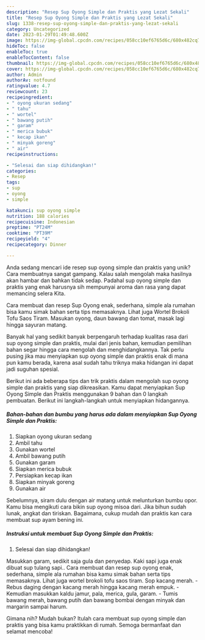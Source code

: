 ```yaml
---
description: "Resep Sup Oyong Simple dan Praktis yang Lezat Sekali"
title: "Resep Sup Oyong Simple dan Praktis yang Lezat Sekali"
slug: 1338-resep-sup-oyong-simple-dan-praktis-yang-lezat-sekali
category: Uncategorized
date: 2023-01-29T01:49:48.600Z
image: https://img-global.cpcdn.com/recipes/058cc10ef6765d6c/680x482cq70/sup-oyong-simple-dan-praktis-foto-resep-utama.jpg
hideToc: false
enableToc: true
enableTocContent: false
thumbnail: https://img-global.cpcdn.com/recipes/058cc10ef6765d6c/680x482cq70/sup-oyong-simple-dan-praktis-foto-resep-utama.jpg
cover: https://img-global.cpcdn.com/recipes/058cc10ef6765d6c/680x482cq70/sup-oyong-simple-dan-praktis-foto-resep-utama.jpg
author: Admin
authorAv: notfound
ratingvalue: 4.7
reviewcount: 23
recipeingredient:
- " oyong ukuran sedang"
- " tahu"
- " wortel"
- " bawang putih"
- " garam"
- " merica bubuk"
- " kecap ikan"
- " minyak goreng"
- " air"
recipeinstructions:

- "Selesai dan siap dihidangkan!"
categories:
- Resep
tags:
- sup
- oyong
- simple

katakunci: sup oyong simple 
nutrition: 188 calories
recipecuisine: Indonesian
preptime: "PT24M"
cooktime: "PT39M"
recipeyield: "4"
recipecategory: Dinner

---
```





Anda sedang mencari ide resep sup oyong simple dan praktis yang unik? Cara membuatnya sangat gampang. Kalau salah mengolah maka hasilnya akan hambar dan bahkan tidak sedap. Padahal sup oyong simple dan praktis yang enak harusnya sih mempunyai aroma dan rasa yang dapat memancing selera Kita.





Cara membuat dan resep Sup Oyong enak, sederhana, simple ala rumahan bisa kamu simak bahan serta tips memasaknya. Lihat juga Wortel Brokoli Tofu Saos Tiram. Masukan oyong, daun bawang dan tomat, masak lagi hingga sayuran matang.

Banyak hal yang sedikit banyak berpengaruh terhadap kualitas rasa dari sup oyong simple dan praktis, mulai dari jenis bahan, kemudian pemilihan bahan segar hingga cara mengolah dan menghidangkannya. Tak perlu pusing jika mau menyiapkan sup oyong simple dan praktis enak di mana pun kamu berada, karena asal sudah tahu triknya maka hidangan ini dapat jadi suguhan spesial.






Berikut ini ada beberapa tips dan trik praktis dalam mengolah sup oyong simple dan praktis yang siap dikreasikan. Kamu dapat menyiapkan Sup Oyong Simple dan Praktis menggunakan 9 bahan dan 0 langkah pembuatan. Berikut ini langkah-langkah untuk menyiapkan hidangannya.

<!--inarticleads1-->

##### Bahan-bahan dan bumbu yang harus ada dalam menyiapkan Sup Oyong Simple dan Praktis:

1. Siapkan  oyong ukuran sedang
1. Ambil  tahu
1. Gunakan  wortel
1. Ambil  bawang putih
1. Gunakan  garam
1. Siapkan  merica bubuk
1. Persiapkan  kecap ikan
1. Siapkan  minyak goreng
1. Gunakan  air


Sebelumnya, siram dulu dengan air matang untuk melunturkan bumbu opor. Kamu bisa mengikuti cara bikin sup oyong misoa dari. Jika bihun sudah lunak, angkat dan tiriskan. Bagaimana, cukup mudah dan praktis kan cara membuat sup ayam bening ini. 

<!--inarticleads2-->

##### Instruksi untuk membuat Sup Oyong Simple dan Praktis:


1. Selesai dan siap dihidangkan!

Masukkan garam, sedikit saja gula dan penyedap. Kaki sapi juga enak dibuat sup tulang sapi.. Cara membuat dan resep sup oyong enak, sederhana, simple ala rumahan bisa kamu simak bahan serta tips memasaknya. Lihat juga wortel brokoli tofu saos tiram. Sop kacang merah. - Rebus daging dengan kacang merah hingga kacang merah empuk. - Kemudian masukkan kaldu jamur, pala, merica, gula, garam. - Tumis bawang merah, bawang putih dan bawang bombai dengan minyak dan margarin sampai harum. 

Gimana nih? Mudah bukan? Itulah cara membuat sup oyong simple dan praktis yang bisa kamu praktikkan di rumah. Semoga bermanfaat dan selamat mencoba!
